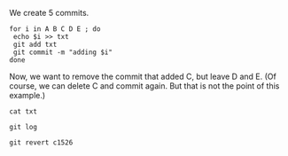 We create 5 commits.

```{shell}
for i in A B C D E ; do
 echo $i >> txt
 git add txt
 git commit -m "adding $i"
done
```

Now, we want to remove the commit that added C, but leave D and E.
(Of course, we can delete C and commit again. But that is not the point of 
this example.)

```
cat txt
```

```
git log
```


```
git revert c1526
```
